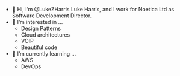 - 👋 Hi, I’m @LukeZHarris Luke Harris, and I work for Noetica Ltd as Software Development Director. 
- 👀 I’m interested in ...
  - Design Patterns
  - Cloud architectures
  - VOIP
  - Beautiful code
- 🌱 I’m currently learning ...
  - AWS
  - DevOps
 
  

<!---
LukeZHarris/LukeZHarris is a ✨ special ✨ repository because its `README.md` (this file) appears on your GitHub profile.
You can click the Preview link to take a look at your changes.
--->
